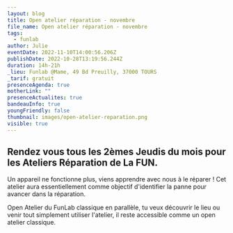 ```yaml
---
layout: blog
title: Open atelier réparation - novembre
file_name: Open atelier réparation - novembre
tags:
  - funlab
author: Julie
eventDate: 2022-11-10T14:00:56.206Z
publishDate: 2022-10-28T13:19:56.244Z
duration: 14h-21h
_lieu: Funlab @Mame, 49 Bd Preuilly, 37000 TOURS
_tarif: gratuit
presenceAgenda: true
motherLink: ""
presenceActualites: true
bandeauInfo: true
youngFriendly: false
thumbnail: images/open-atelier-reparation.png
visible: true
---
```

## Rendez vous tous les 2èmes Jeudis du mois pour les Ateliers Réparation de La FUN.

Un appareil ne fonctionne plus, viens apprendre avec nous à le réparer ! Cet atelier aura essentiellement comme objectif d'identifier la panne pour avancer dans la réparation.

Open Atelier du FunLab classique en parallèle, tu veux découvrir le lieu ou venir tout simplement utiliser l'atelier, il reste accessible comme un open atelier classique.